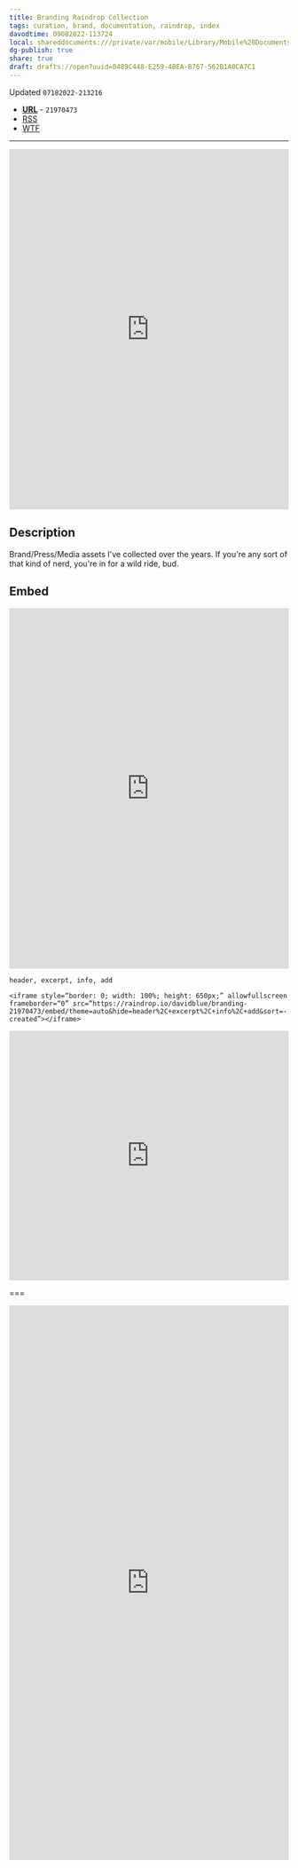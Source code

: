 ```yaml
---
title: Branding Raindrop Collection
tags: curation, brand, documentation, raindrop, index
davodtime: 09082022-113724
local: shareddocuments:///private/var/mobile/Library/Mobile%20Documents/iCloud~md~obsidian/Documents/OBSHIDDIAN/drafts/0489C448-E259-4BEA-B767-562B1A0CA7C1.md
dg-publish: true
share: true
draft: drafts://open?uuid=0489C448-E259-4BEA-B767-562B1A0CA7C1
---
```

Updated `07182022-213216`

- [**URL**](https://raindrop.io/davidblue/branding-21970473) - `21970473`
- [RSS](https://raindrop.io/collection/21970473/feed)
- [WTF](https://davidblue.wtf/drafts/0489C448-E259-4BEA-B767-562B1A0CA7C1.html)

---

<iframe style="border: 0; width: 100%; height: 650px;" allowfullscreen frameborder="0" src="https://raindrop.io/davidblue/branding-21970473/embed/sort=-created&hide=header%2C+excerpt%2C+info%2C+add"></iframe>

## Description

Brand/Press/Media assets I've collected over the years. If you're any sort of that kind of nerd, you're in for a wild ride, bud.

## Embed

<iframe style="border: 0; width: 100%; height: 650px;" allowfullscreen frameborder="0" src="https://raindrop.io/davidblue/branding-21970473/embed/sort=-created&hide=header%2C+excerpt%2C+info%2C+add"></iframe>

`header, excerpt, info, add`

```
<iframe style=“border: 0; width: 100%; height: 650px;” allowfullscreen frameborder=“0” src=“https://raindrop.io/davidblue/branding-21970473/embed/theme=auto&hide=header%2C+excerpt%2C+info%2C+add&sort=-created”></iframe>
```

<iframe style="border: 0; width: 100%; height: 450px;" allowfullscreen frameborder="0" src="https://raindrop.io/davidblue/embed/theme=auto&hide=header%2C+excerpt%2C+info%2C+add&sort=-created"></iframe>

===

<iframe style="border: 0; width: 100%; height: 1000px;" allowfullscreen frameborder="0" src="https://raindrop.io/davidblue/embed/me/theme=auto"></iframe>